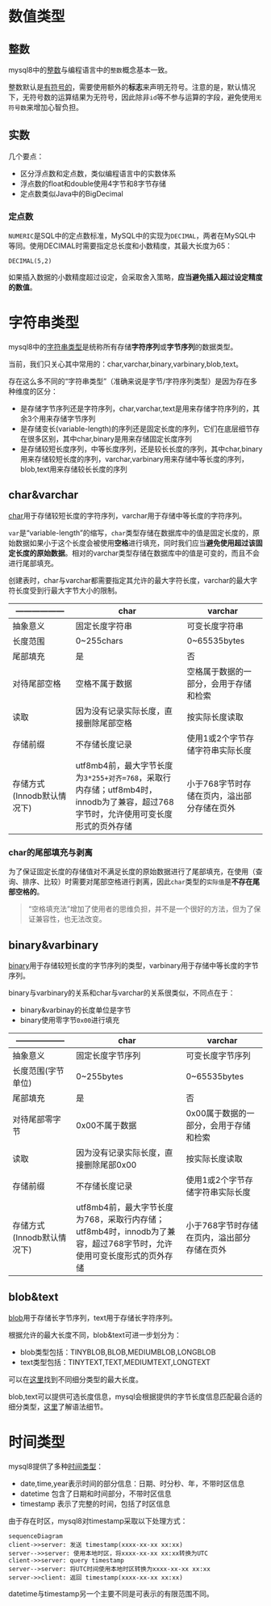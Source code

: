 # 数值类型
## 整数
mysql8中的[整数](https://dev.mysql.com/doc/refman/8.0/en/integer-types.html)与编程语言中的`整数`概念基本一致。

整数默认是[有符号的](https://dev.mysql.com/doc/refman/8.0/en/integer-types.html)，需要使用额外的**标志**来声明无符号。注意的是，默认情况下，无符号数的运算结果为无符号，因此除非`id`等不参与运算的字段，避免使用`无符号数`来增加心智负担。

## 实数
几个要点：
- 区分浮点数和定点数，类似编程语言中的实数体系
- 浮点数的float和double使用4字节和8字节存储
- 定点数类似Java中的BigDecimal

### 定点数
`NUMERIC`是SQL中的定点数标准，MySQL中的实现为`DECIMAL`，两者在MySQL中等同。使用DECIMAL时需要指定总长度和小数精度，其最大长度为65：
```
DECIMAL(5,2)
```
如果插入数据的小数精度超过设定，会采取舍入策略，**应当避免插入超过设定精度的数值**。


# 字符串类型
mysql8中的[字符串类型](https://dev.mysql.com/doc/refman/8.0/en/string-types.html)是统称所有存储**字符序列**或**字节序列**的数据类型。

当前，我们只关心其中常用的：char,varchar,binary,varbinary,blob,text。

存在这么多不同的“字符串类型”（准确来说是字节/字符序列类型）是因为存在多种维度的区分：

- 是存储字节序列还是字符序列，char,varchar,text是用来存储字符序列的，其余3个用来存储字节序列
- 是存储变长(variable-length)的序列还是固定长度的序列，它们在底层细节存在很多区别，其中char,binary是用来存储固定长度序列
- 是存储较短长度序列，中等长度序列，还是较长长度的序列，其中char,binary用来存储较短长度的序列，varchar,varbinary用来存储中等长度的序列，blob,text用来存储较长长度的序列

## char&varchar
[char](https://dev.mysql.com/doc/refman/8.0/en/char.html)用于存储较短长度的字符序列，varchar用于存储中等长度的字符序列。

`var`是“variable-length”的缩写，`char`类型存储在数据库中的值是固定长度的，原始数据如果小于这个长度会被使用**空格**进行填充，同时我们应当**避免使用超过该固定长度的原始数据**。相对的varchar类型存储在数据库中的值是可变的，而且不会进行尾部填充。

创建表时，char与varchar都需要指定其允许的最大字符长度，varchar的最大字符长度受到行最大字节大小的限制。

| —————— | char | varchar |
| --- | --- | --- |
| 抽象意义 | 固定长度字符串 | 可变长度字符串 |
| 长度范围 | 0~255chars | 0~65535bytes |
| 尾部填充 | 是 | 否 |
| 对待尾部空格 | 空格不属于数据 | 空格属于数据的一部分，会用于存储和检索 |
| 读取 | 因为没有记录实际长度，直接删除尾部空格 | 按实际长度读取 |
| 存储前缀 | 不存储长度记录 | 使用1或2个字节存储字符串实际长度 |
| 存储方式(Innodb默认情况下) | utf8mb4前，最大字节长度为`3*255+对齐=768`，采取行内存储；utf8mb4时，innodb为了兼容，超过768字节时，允许使用可变长度形式的页外存储 | 小于768字节时存储在页内，溢出部分存储在页外 |

### char的尾部填充与剥离
为了保证固定长度的存储值对不满足长度的原始数据进行了尾部填充，在使用（查询、排序、比较）时需要对尾部空格进行剥离，因此`char`类型的`实际值`是**不存在尾部空格的**。

>“空格填充法”增加了使用者的思维负担，并不是一个很好的方法，但为了保证兼容性，也无法改变。

## binary&varbinary
[binary](https://dev.mysql.com/doc/refman/8.0/en/binary-varbinary.html)用于存储较短长度的字节序列的类型，varbinary用于存储中等长度的字节序列。

binary与varbinary的关系和char与varchar的关系很类似，不同点在于：

- binary&varbinay的长度单位是字节
- binary使用零字节`0x00`进行填充

| —————— | char | varchar |
| --- | --- | --- |
| 抽象意义 | 固定长度字节序列 | 可变长度字节序列 |
| 长度范围(字节单位) | 0~255bytes | 0~65535bytes |
| 尾部填充 | 是 | 否 |
| 对待尾部零字节 | 0x00不属于数据 | 0x00属于数据的一部分，会用于存储和检索 |
| 读取 | 因为没有记录实际长度，直接删除尾部0x00 | 按实际长度读取 |
| 存储前缀 | 不存储长度记录 | 使用1或2个字节存储字符串实际长度 |
| 存储方式(Innodb默认情况下) | utf8mb4前，最大字节长度为768，采取行内存储；utf8mb4时，innodb为了兼容，超过768字节时，允许使用可变长度形式的页外存储 | 小于768字节时存储在页内，溢出部分存储在页外 |

## blob&text
[blob](https://dev.mysql.com/doc/refman/8.0/en/blob.html)用于存储长字节序列，text用于存储长字符序列。

根据允许的最大长度不同，blob&text可进一步划分为：

- blob类型包括：TINYBLOB,BLOB,MEDIUMBLOB,LONGBLOB
- text类型包括：TINYTEXT,TEXT,MEDIUMTEXT,LONGTEXT

可以在[这里](https://dev.mysql.com/doc/refman/8.0/en/storage-requirements.html#data-types-storage-reqs-strings)找到不同细分类型的最大长度。

blob,text可以提供可选长度信息，mysql会根据提供的字节长度信息匹配最合适的细分类型，[这里](https://dev.mysql.com/doc/refman/8.0/en/string-type-syntax.html)了解语法细节。

# 时间类型
mysql8提供了多种[时间类型](https://dev.mysql.com/doc/refman/8.0/en/date-and-time-types.html)：
- date,time,year表示时间的部分信息：日期、时分秒、年，不带时区信息
- datetime 包含了日期和时间部分，不带时区信息
- timestamp 表示了完整的时间，包括了时区信息

由于存在时区，mysql8对timestamp采取以下处理方式：

```mermaid
sequenceDiagram
client->>server: 发送 timestamp(xxxx-xx-xx xx:xx)
server-->>server: 使用本地时区，将xxxx-xx-xx xx:xx转换为UTC
client->>server: query timestamp
server-->server: 将UTC时间使用本地时区转换为xxxx-xx-xx xx:xx
server->>client: 返回 timestamp(xxxx-xx-xx xx:xx)
```

datetime与timestamp另一个主要不同是可表示的有限范围不同。